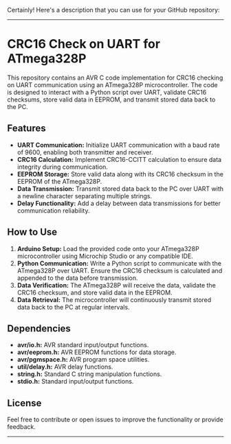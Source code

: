Certainly! Here's a description that you can use for your GitHub repository:

---

# CRC16 Check on UART for ATmega328P

This repository contains an AVR C code implementation for CRC16 checking on UART communication using an ATmega328P microcontroller. The code is designed to interact with a Python script over UART, validate CRC16 checksums, store valid data in EEPROM, and transmit stored data back to the PC.

## Features

- **UART Communication:** Initialize UART communication with a baud rate of 9600, enabling both transmitter and receiver.
- **CRC16 Calculation:** Implement CRC16-CCITT calculation to ensure data integrity during communication.
- **EEPROM Storage:** Store valid data along with its CRC16 checksum in the EEPROM of the ATmega328P.
- **Data Transmission:** Transmit stored data back to the PC over UART with a newline character separating multiple strings.
- **Delay Functionality:** Add a delay between data transmissions for better communication reliability.

## How to Use

1. **Arduino Setup:** Load the provided code onto your ATmega328P microcontroller using Microchip Studio or any compatible IDE.
2. **Python Communication:** Write a Python script to communicate with the ATmega328P over UART. Ensure the CRC16 checksum is calculated and appended to the data before transmission.
3. **Data Verification:** The ATmega328P will receive the data, validate the CRC16 checksum, and store valid data in the EEPROM.
4. **Data Retrieval:** The microcontroller will continuously transmit stored data back to the PC at regular intervals.

## Dependencies

- **avr/io.h:** AVR standard input/output functions.
- **avr/eeprom.h:** AVR EEPROM functions for data storage.
- **avr/pgmspace.h:** AVR program space utilities.
- **util/delay.h:** AVR delay functions.
- **string.h:** Standard C string manipulation functions.
- **stdio.h:** Standard input/output functions.

## License



Feel free to contribute or open issues to improve the functionality or provide feedback.

---

